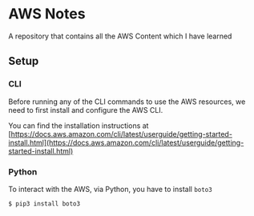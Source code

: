 # AWS Notes

A repository that contains all the AWS Content which I have learned

## Setup

### CLI

Before running any of the CLI commands to use the AWS resources, we need to first install and configure the AWS CLI.

You can find the installation instructions at [https://docs.aws.amazon.com/cli/latest/userguide/getting-started-install.html](https://docs.aws.amazon.com/cli/latest/userguide/getting-started-install.html)

### Python

To interact with the AWS, via Python, you have to install `boto3`

```bash
$ pip3 install boto3
```